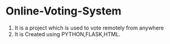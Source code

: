 # Online-Voting-System
1) It is a project which is used to vote remotely from anywhere 
2) It is Created using PYTHON,FLASK,HTML.
